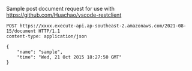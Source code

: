 Sample post document request for use with https://github.com/Huachao/vscode-restclient

```
POST https://xxxx.execute-api.ap-southeast-2.amazonaws.com/2021-08-15/document HTTP/1.1
content-type: application/json

{
    "name": "sample",
    "time": "Wed, 21 Oct 2015 18:27:50 GMT"
}
```